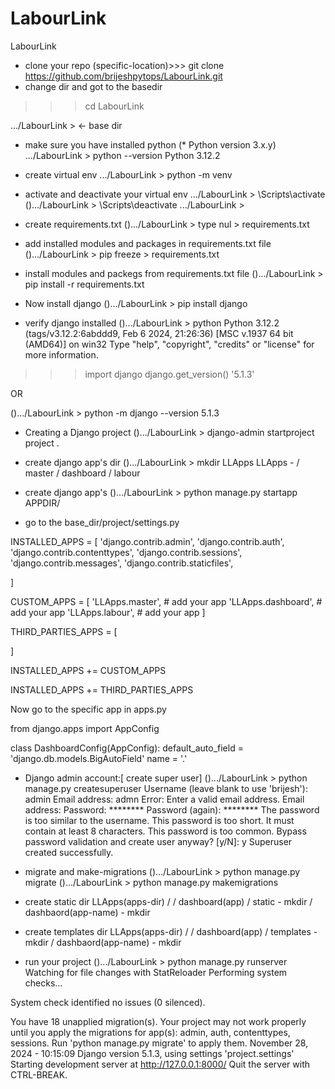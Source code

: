 # LabourLink
LabourLink


- clone your repo
(specific-location)>>> git clone https://github.com/brijeshpytops/LabourLink.git
- change dir and got to the basedir
>>> cd LabourLink

.../LabourLink > <- base dir

- make sure you have installed python (* Python version 3.x.y)
.../LabourLink > python --version
Python 3.12.2

- create virtual env
.../LabourLink > python -m venv <your-env-name>

- activate and deactivate your virtual env
.../LabourLink > <your-env-name>\Scripts\activate
(<your-env-name>).../LabourLink > <your-env-name>\Scripts\deactivate
.../LabourLink > 

- create requirements.txt
(<your-env-name>).../LabourLink > type nul > requirements.txt

- add installed modules and packages in requirements.txt file
(<your-env-name>).../LabourLink > pip freeze > requirements.txt

- install modules and packegs from requirements.txt file
(<your-env-name>).../LabourLink > pip install -r requirements.txt

- Now install django
(<your-env-name>).../LabourLink > pip install django

- verify django installed
(<your-env-name>).../LabourLink > python
Python 3.12.2 (tags/v3.12.2:6abddd9, Feb  6 2024, 21:26:36) [MSC v.1937 64 bit (AMD64)] on win32
Type "help", "copyright", "credits" or "license" for more information.
>>> import django
>>> django.get_version()
'5.1.3'

OR

(<your-env-name>).../LabourLink >  python -m django --version
5.1.3

- Creating a Django project
(<your-env-name>).../LabourLink >  django-admin startproject project .

- create django app's dir
(<your-env-name>).../LabourLink >  mkdir LLApps
    LLApps -
        / master
        / dashboard
        / labour


- create django app's
(<your-env-name>).../LabourLink >  python manage.py startapp <app-name> APPDIR/<app-name>

- go to the base_dir/project/settings.py

INSTALLED_APPS = [
    'django.contrib.admin',
    'django.contrib.auth',
    'django.contrib.contenttypes',
    'django.contrib.sessions',
    'django.contrib.messages',
    'django.contrib.staticfiles',
    
]

CUSTOM_APPS = [
    'LLApps.master', # add your app
    'LLApps.dashboard', # add your app
    'LLApps.labour', # add your app
]

THIRD_PARTIES_APPS = [

]

INSTALLED_APPS += CUSTOM_APPS

INSTALLED_APPS += THIRD_PARTIES_APPS


Now go to the specific app in apps.py

from django.apps import AppConfig

class DashboardConfig(AppConfig):
    default_auto_field = 'django.db.models.BigAutoField'
    name = '<app-dir-name>.<app-name>'


- Django admin account:[ create super user]
(<your-env-name>).../LabourLink >  python manage.py createsuperuser
Username (leave blank to use 'brijesh'): admin
Email address: admn
Error: Enter a valid email address.
Email address:
Password: ********
Password (again): ********
The password is too similar to the username.
This password is too short. It must contain at least 8 characters.
This password is too common.
Bypass password validation and create user anyway? [y/N]: y
Superuser created successfully.

- migrate and make-migrations
(<your-env-name>).../LabourLink >  python manage.py migrate
(<your-env-name>).../LabourLink >  python manage.py makemigrations


- create static dir
LLApps(apps-dir) / 
    / dashboard(app)
        / static - mkdir
            / dashbaord(app-name) - mkdir

- create templates dir
LLApps(apps-dir) / 
    / dashboard(app)
        / templates - mkdir
            / dashbaord(app-name) - mkdir


- run your project 
(<your-env-name>).../LabourLink >  python manage.py runserver <port-number>
Watching for file changes with StatReloader
Performing system checks...

System check identified no issues (0 silenced).

You have 18 unapplied migration(s). Your project may not work properly until you apply the migrations for app(s): admin, auth, contenttypes, sessions.
Run 'python manage.py migrate' to apply them.
November 28, 2024 - 10:15:09
Django version 5.1.3, using settings 'project.settings'
Starting development server at http://127.0.0.1:8000/
Quit the server with CTRL-BREAK.